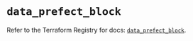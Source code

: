 # `data_prefect_block`

Refer to the Terraform Registry for docs: [`data_prefect_block`](https://registry.terraform.io/providers/prefecthq/prefect/2.89.0/docs/data-sources/block).
